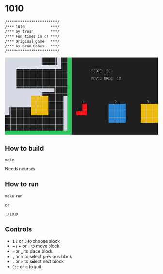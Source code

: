 1010
====

    /***********************/
    /*** 1010            ***/
    /*** by trosh        ***/
    /*** Fun times in c! ***/
    /*** Original game   ***/
    /*** by Gram Games   ***/
    /***********************/

![1010 screenshot](1010.png)

How to build
------------

    make

Needs ncurses

How to run
----------

    make run

or

    ./1010

Controls
--------

- `1` `2` or `3` to choose block
- `→` `↑` `←` or `↓` to move block
- `⏎` or `␣` to place block
- `,` or `<` to select previous block
- `.` or `>` to select next block
- `Esc` or `q` to quit
